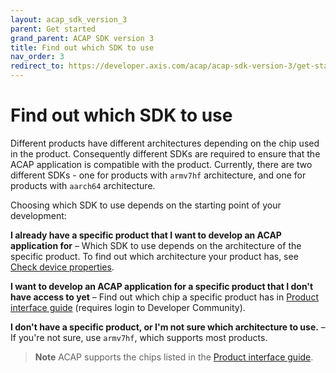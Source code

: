 ```yaml
---
layout: acap_sdk_version_3
parent: Get started
grand_parent: ACAP SDK version 3
title: Find out which SDK to use
nav_order: 3
redirect_to: https://developer.axis.com/acap/acap-sdk-version-3/get-started/find-out-which-sdk-to-use
---
```

# Find out which SDK to use

Different products have different architectures depending on the chip used in the product. Consequently different SDKs are required to ensure that the ACAP application is compatible with the product. Currently, there are two different SDKs - one for products with `armv7hf` architecture, and one for products with `aarch64` architecture.

Choosing which SDK to use depends on the starting point of your development:

**I already have a specific product that I want to develop an ACAP application for** – Which SDK to use depends on the architecture of the specific product. To find out which architecture your product has, see [Check device properties](./set-up-the-device#check-device-properties).

**I want to develop an ACAP application for a specific product that I don't have access to yet** – Find out which chip a specific product has in [Product interface guide](https://www.axis.com/developer-community/acap#product-interface-guide) (requires login to Developer Community).

**I don't have a specific product, or I'm not sure which architecture to use.** – If you're not sure, use `armv7hf`, which supports most products.

> **Note**
> ACAP supports the chips listed in the [Product interface guide](https://www.axis.com/developer-community/acap#product-interface-guide).
